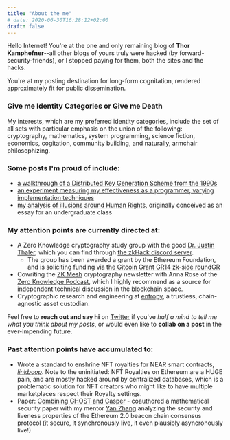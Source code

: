 ```yaml
---
title: "About the me"
# date: 2020-06-30T16:28:12+02:00
draft: false
---
```


Hello Internet! 
You're at the one and only remaining blog of **Thor Kamphefner**--all other blogs of yours truly were hacked (by forward-security-friends), or I stopped paying for them, both the sites and the hacks.

You're at my posting destination for long-form cognitation, rendered approximately fit for public dissemination.  

### Give me Identity Categories or Give me Death
My interests, which are my preferred identity categories, include the set of all sets with particular emphasis on the union of the following: cryptography, mathematics, system programming, science fiction, economics, cogitation, community building, and naturally, armchair philosophizing. 

### Some posts I'm proud of include:
- [a walkthrough of a Distributed Key Generation Scheme from the 1990s](https://thork.net/posts/2022_4_21_dkg/) 
- [an experiment measuring my effectiveness as a programmer, varying implementation techniques](https://thork.net/posts/20211015_how_effective_prototyping_euler50/)
- [my analysis of illusions around Human Rights](https://thork.net/posts/2020_four_floundering_eras_of_human_rights/), originally conceived as an essay for an undergraduate class

### My attention points are currently directed at:
- A Zero Knowledge cryptography study group with the good [Dr. Justin Thaler](https://people.cs.georgetown.edu/jthaler/), which you can find through [the zkHack discord server](discord.com/invite/tHXyEbEqVN). 
  - The group has been awarded a grant by the Ethereum Foundation, and is soliciting funding via [the Gitcoin Grant GR14 zk-side roundGR](https://gitcoin.co/grants/6020/the-proofs-arguments-and-zero-knowledge-zk-hack-st)
- Cowriting the [ZK Mesh](https://zkmesh.substack.com) cryptography newsletter with Anna Rose of the [Zero Knowledge Podcast](https://zeroknowledge.fm/), which I highly recommend as a source for independent technical discussion in the blockchain space.
- Cryptographic research and engineering at [entropy](https://entropy.xyz/), a trustless, chain-agnostic asset custodian.

Feel free to **reach out and say hi** on [Twitter](https://twitter.com/cryptograthor) if you've *half a mind to tell me what you think about my posts*, or would even like to **collab on a post** in the ever-impending future.

### Past attention points have accumulated to:
- Wrote a standard to enshrine NFT royalties for NEAR smart contracts, [_linkboop_](https://github.com/near/NEPs/blob/master/specs/Standards/NonFungibleToken/Payout.md). Note to the uninitiated: NFT Royalties on Ethereum are a HUGE pain, and are mostly hacked around by centralized databases, which is a problematic solution for NFT creators who might like to have multiple marketplaces respect their Royalty settings. 
- Paper: [Combining GHOST and Casper](https://arxiv.org/abs/2003.03052) - coauthored a mathematical security paper with my mentor [Yan Zhang](https://twitter.com/krzhang) analyzing the security and liveness properties of the Ethereum 2.0 beacon chain consensus protocol (it secure, it synchronously live, it even plausibly asyncronously live!)
